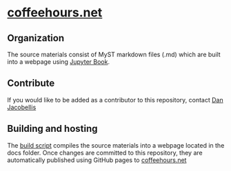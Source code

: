 # [coffeehours.net][ch]

## Organization

The source materials consist of MyST markdown files (.md) which are built into a webpage using [Jupyter Book][book].

## Contribute

If you would like to be added as a contributor to this repository, contact [Dan Jacobellis][dan]

## Building and hosting

The [build script](build.py) compiles the source materials into a webpage located in the docs folder. Once changes are committed to this repository, they are automatically published using GitHub pages to [coffeehours.net][ch]

[ch]:https://coffeehours.net
[dan]:https://danjacobellis.net
[book]:https://jupyterbook.org



